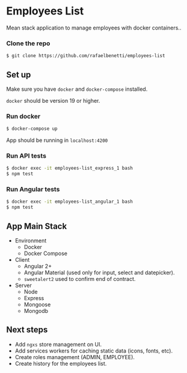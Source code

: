 # Employees List
Mean stack application to manage employees with docker containers..

### Clone the repo
```bash
$ git clone https://github.com/rafaelbenetti/employees-list
```

## Set up

Make sure you have `docker` and `docker-compose` installed.

`docker` should be version 19 or higher.

### Run docker
```bash
$ docker-compose up
```

 App should be running in `localhost:4200`

### Run API tests
```bash
$ docker exec -it employees-list_express_1 bash
$ npm test
```

### Run Angular tests
```bash
$ docker exec -it employees-list_angular_1 bash
$ npm test
```

## App Main Stack
- Environment
  - Docker
  - Docker Compose
- Client
  - Angular 2+
  - Angular Material (used only for input, select and datepicker).
  - `sweetalert2` used to confirm end of contract.
- Server
  - Node
  - Express
  - Mongoose
  - Mongodb

## Next steps
- Add `ngxs` store management on UI.
- Add services workers for caching static data (icons, fonts, etc).
- Create roles management (ADMIN, EMPLOYEE).
- Create history for the employees list.